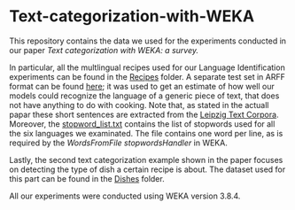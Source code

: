 # Text-categorization-with-WEKA
This repository contains the data we used for the experiments conducted in our paper _Text categorization with WEKA: a survey._

In particular, all the multlingual recipes used for our Language Identification experiments can be found in the [Recipes](https://github.com/mwritescode/text-categorization-with-WEKA/tree/main/data/datasets/Recipes) folder. A separate test set in ARFF format can be found [here](https://github.com/mwritescode/text-categorization-with-WEKA/blob/main/data/datasets/leipzig_set.arff); it was used to get an estimate of how well our models could recognize the language of a generic piece of text, that does not have anything to do with cooking. Note that, as stated in the actuall papar these short sentences are extracted from the [Leipzig Text Corpora](https://wortschatz.uni-leipzig.de/en/download). <br/>
Moreover, the [stopword_list.txt](https://github.com/mwritescode/text-categorization-with-WEKA/blob/main/data/stopwords/stopword_list.txt) contains the list of stopwords used for all the six languages we examinated. The file contains one word per line, as is required by the _WordsFromFile_ _stopwordsHandler_ in WEKA.

Lastly, the second text categorization example shown in the paper focuses on detecting the type of dish a certain recipe is about. The dataset used for this part can be found in the [Dishes](https://github.com/mwritescode/text-categorization-with-WEKA/tree/main/data/datasets/Dishes) folder.

All our experiments were conducted using WEKA version 3.8.4.
